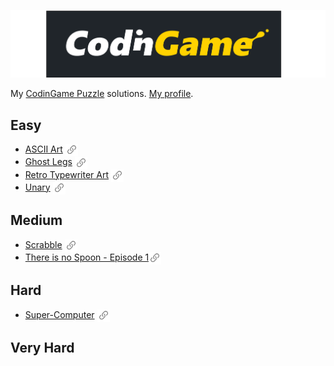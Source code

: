 ![codingame-logo](logo.svg)

My [CodinGame Puzzle](https://www.codingame.com/training) solutions. [My profile](https://www.codingame.com/profile/297979d98289809c8b38c1b396903a6a4266815).

## Easy
- [ASCII Art](./1-Easy/ASCII%20Art/) [<img width="20" height="20" style="vertical-align: middle;" src="./url.png">](https://www.codingame.com/ide/puzzle/ascii-art)
- [Ghost Legs](./1-Easy/Ghost%20Legs/)  [<img width="20" height="20" style="vertical-align: middle;" src="./url.png">](https://www.codingame.com/ide/puzzle/ghost-legs)
- [Retro Typewriter Art](./1-Easy/Retro%20Typewriter%20Art/) [<img width="20" height="20" style="vertical-align: middle;" src="./url.png">](https://www.codingame.com/ide/puzzle/retro-typewriter-art)
- [Unary](./1-Easy/Unary/) [<img width="20" height="20" style="vertical-align: middle;" src="./url.png">](https://www.codingame.com/ide/puzzle/unary)

## Medium
- [Scrabble](./2-Medium/Scrabble/) [<img width="20" height="20" style="vertical-align: middle;" src="./url.png">](https://www.codingame.com/ide/puzzle/scrabble)
- [There is no Spoon - Episode 1](./2-Medium/There%20is%20no%20Spoon%20-%20Episode%201/)[<img width="20" height="20" style="vertical-align: middle;" src="./url.png">](https://www.codingame.com/ide/puzzle/there-is-no-spoon-episode-1)

## Hard
- [Super-Computer](./3-Hard/Super%20Computer/) [<img width="20" height="20" style="vertical-align: middle;" src="./url.png">](https://www.codingame.com/ide/puzzle/super-computer)

## Very Hard
